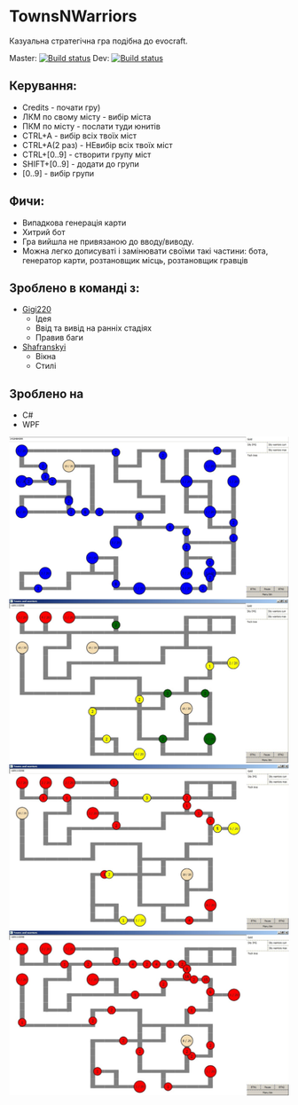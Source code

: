 # TownsNWarriors

Казуальна стратегічна гра подібна до evocraft.
  
Master: [![Build status](https://build.appcenter.ms/v0.1/apps/36d955f0-f88c-4429-972f-4e807f7d4fac/branches/master/badge)](https://appcenter.ms)  Dev: [![Build status](https://build.appcenter.ms/v0.1/apps/36d955f0-f88c-4429-972f-4e807f7d4fac/branches/dev/badge)](https://appcenter.ms)

## Керування:
 * Credits - почати гру)
 * ЛКМ по свому місту - вибір міста
 * ПКМ по місту - послати туди юнитів
 * CTRL+A - вибір всіх твоїх міст
 * CTRL+A(2 раз) - НЕвибір всіх твоїх міст
 * CTRL+[0..9] - створити групу міст
 * SHIFT+[0..9] - додати до групи
 * [0..9] - вибір групи

## Фичи:
 * Випадкова генерація карти
 * Хитрий бот
 * Гра вийшла не привязаною до вводу/виводу.
 * Можна легко дописуваті і замінювати своїми такі частини: бота, генератор карти, розтановщик місць, розтановщик гравців
	
## Зроблено в команді з:
 * [Gigi220](https://github.com/Gigi220) 
	* Ідея
	* Ввід та вивід на ранніх стадіях
	* Правив баги 
 * [Shafranskyi](https://github.com/Shafranskyi) 
	* Вікна
	* Стилі
	
## Зроблено на
 * С#
 * WPF

![](readme/img1.jpg)
![](readme/img2.jpg)
![](readme/img3.jpg)
![](readme/img4.jpg)